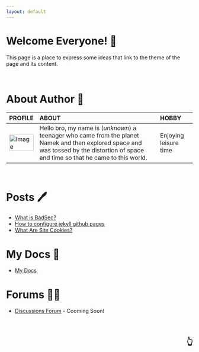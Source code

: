 ```yaml
---
layout: default
---
```




# Welcome Everyone! 🐙

This page is a place to express some ideas that link to the theme of the page and its content.

<br />



# About Author 👀

| PROFILE        | ABOUT          | HOBBY |
|:-------------|:------------------|:------|
| <a href="cia.gov"><img src="https://telegra.ph/file/3baef8860fcb8b89848f3.png" width="100%" alt="Image"></a>           | Hello bro, my name is (_unknown_) a teenager who came from the planet Namek and then explored space and was tossed by the distortion of space and time so that he came to this world. | Enjoying leisure time  |

<br />



# Posts 🖊️

*   [What is BadSec?](./content/badsec.html)
*   [How to configure jekyll github pages](./content/configuration.html)
*   [What Are Site Cookies?](./content/cookie.html)



# My Docs 📜

*   [My Docs](./docs/docs.html)



# Forums 🐻‍❄️

*   [Discussions Forum](./discussions/discussions.html) - Cooming Soon!


<br />

<h2 align="right"><a style="text-decoration:none;" href="#top">👆</a></h2>
